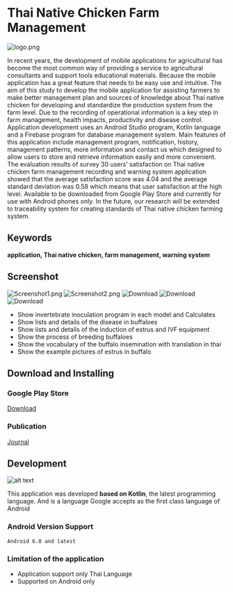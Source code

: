 # Thai Native Chicken Farm Management
![logo.png](https://lh3.googleusercontent.com/qCbhMNAFNGPcNZzPWHBiJ2jIZ-4-2KHHsAEgKJUVxjYr5FHF2AQylI-DzRhNVrBVZWc=s360)

   In recent years, the development of mobile applications for agricultural has become the most common way of providing a service to agricultural consultants and support tools educational materials. Because the mobile application has a great feature that needs to be easy use and intuitive. The aim of this study to develop the mobile application for assisting farmers to make better management plan and sources of knowledge about Thai native chicken for developing and standardize the production system from the farm level. Due to the recording of operational information is a key step in farm management, health impacts, productivity and disease control. Application development uses an Android Studio program, Kotlin language and a Firebase program for database management system. Main features of this application include management program, notification, history, management patterns, more information and contact us which designed to allow users to store and retrieve information easily and more convenient. The evaluation results of survey 30 users’ satisfaction on Thai native chicken farm management recording and warning system application showed that the average satisfaction score was 4.04 and the average standard deviation was 0.58 which means that user satisfaction at the high level. Available to be downloaded from Google Play Store and currently for use with Android phones only. In the future, our research will be extended to traceability system for creating standards of Thai native chicken farming system.

## Keywords
**application, Thai native chicken, farm management, warning system**


## Screenshot
![Screenshot1.png](https://lh3.googleusercontent.com/6MywShCcFXaHK0Lqhg1Sda8aikPkCYxC_ZkartiQUg6jCc2bMTK10FWqVsLqmA5V9Iut=w1440-h620)
![Screenshot2.png](https://lh3.googleusercontent.com/LCnSj8T4HyzhzvlbIPFfc2AZRibX_lH-8s0EXAZ9V18pgSvBdiv7cs8gqVSfN2FPf0Zm=w1440-h620)
![Download](https://play.google.com/store/apps/details?id=th.ac.up.agr.thai_mini_chicken)
![Download](https://play.google.com/store/apps/details?id=th.ac.up.agr.thai_mini_chicken)
![Download](https://play.google.com/store/apps/details?id=th.ac.up.agr.thai_mini_chicken)
- Show invertebrate inoculation program in each model and Calculates
- Show lists and details of the disease in buffaloes
- Show lists and details of the induction of estrus and IVF equipment
- Show the process of breeding buffaloes
- Show the vocabulary of the buffalo insemination with translation in thai
- Show the example pictures of estrus in buffalo

## Download and Installing
### Google Play Store
[Download](https://play.google.com/store/apps/details?id=th.ac.up.agr.thai_mini_chicken)

### Publication
[Journal](https://www.cabdirect.org/cabdirect/abstract/20193172519)


## Development
![alt text](https://www.exaud.com/wp-content/uploads/2017/06/Android-Now-Oficially-Supports-Kotlin-Programming-Language.jpeg)

This application was developed **based on Kotlin**, the latest programming language. And is a language Google accepts as the first class language of Android

### Android Version Support
```
Android 6.0 and latest
```

### Limitation of the application
- Application support only Thai Language
- Supported on Android only
